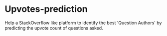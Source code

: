 # Upvotes-prediction
Help a StackOverflow like platform to identify the best 'Question Authors' by predicting the upvote count of questions asked.
